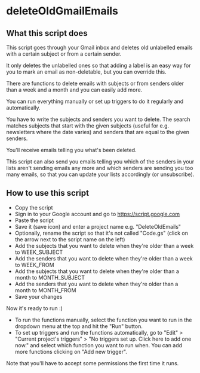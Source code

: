 # deleteOldGmailEmails

## What this script does

This script goes through your Gmail inbox and deletes old unlabelled emails with a certain subject or from a certain sender.

It only deletes the unlabelled ones so that adding a label is an easy way for you to mark an email as non-deletable, but you can
override this.

There are functions to delete emails with subjects or from senders older than a week and a month and you can easily add more.

You can run everything manually or set up triggers to do it regularly and automatically.

You have to write the subjects and senders you want to delete. The search matches subjects that start with the given subjects (useful for e.g. newsletters where the date varies) and senders that are equal to the given senders.

You'll receive emails telling you what's been deleted.

This script can also send you emails telling you which of the senders in your lists aren't sending emails any more and which senders are sending you too many emails, so that you can update your lists accordingly (or unsubscribe).

## How to use this script
- Copy the script
- Sign in to your Google account and go to https://script.google.com
- Paste the script
- Save it (save icon) and enter a project name e.g. "DeleteOldEmails"
- Optionally, rename the script so that it's not called "Code.gs" (click on the arrow next to the script name on the left)
- Add the subjects that you want to delete when they're older than a week to WEEK_SUBJECT
- Add the senders that you want to delete when they're older than a week to WEEK_FROM
- Add the subjects that you want to delete when they're older than a month to MONTH_SUBJECT
- Add the senders that you want to delete when they're older than a month to MONTH_FROM
- Save your changes

Now it's ready to run :)
- To run the functions manually, select the function you want to run in the dropdown menu at the top and hit the "Run" button.
- To set up triggers and run the functions automatically, go to "Edit" > "Current project's triggers" > "No triggers set up. Click here to add one now." and select which function you want to run when. You can add more functions clicking on "Add new trigger".

Note that you'll have to accept some permissions the first time it runs.
